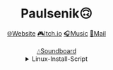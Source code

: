 <!-- Paulsenik Github-Profile with linux-install-script -->

<h1 align="center">Paulsenik🙃</h1>

<div align="center">
  <a href="https://paulsenik.de">🌐Website</a>
  <a href="https://paulsenik.itch.io">🎮Itch.io</a>
  <a href="https://music.paulsenik.de">🎧Music</a>
  <a href="mailto:mail@paulsenik.de">📯Mail</a>
</div>
<br>
<div align="center">
<a href="https://sounds.plattfis.ch">🎶Soundboard</a>
</div>

<div align="center" >
<details close>
<summary>Linux-Install-Script</summary>
<br>
Install My Programms & Configs:

```bash
exec wget -q -O - https://raw.githubusercontent.com/paulsenik/paulsenik/main/linuxSetup.bash | bash
```

[Script](linuxSetup.bash)

</details>
</div>